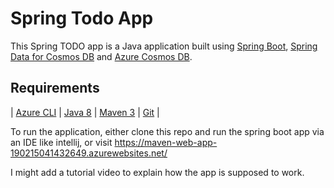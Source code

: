 # Spring Todo App

This Spring TODO app is a Java application
built using [Spring Boot](https://spring.io/projects/spring-boot), 
[Spring Data for 
Cosmos DB](https://docs.microsoft.com/en-us/java/azure/spring-framework/configure-spring-boot-starter-java-app-with-cosmos-db?view=azure-java-stable) and 
[Azure Cosmos DB](https://docs.microsoft.com/en-us/azure/cosmos-db/sql-api-introduction). 

## Requirements

| [Azure CLI](http://docs.microsoft.com/cli/azure/overview) | [Java 8](https://www.azul.com/downloads/azure-only/zulu) | [Maven 3](http://maven.apache.org/) | [Git](https://github.com/) |


To run the application, either clone this repo and run the spring boot app via an IDE like intellij, or visit https://maven-web-app-190215041432649.azurewebsites.net/

I might add a tutorial video to explain how the app is supposed to work.
